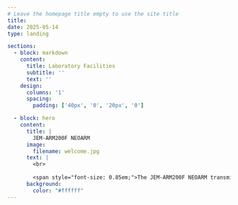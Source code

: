 ```yaml
---
# Leave the homepage title empty to use the site title
title:
date: 2025-05-14
type: landing

sections:
  - block: markdown
    content:
      title: Laboratory Facilities
      subtitle: ''
      text: ''
    design:
      columns: '1'
      spacing:
        padding: ['40px', '0', '20px', '0']

  - block: hero
    content:
      title: |
        JEM-ARM200F NEOARM
      image:
        filename: welcome.jpg
      text: |
        <br>
        
        <span style="font-size: 0.85em;">The JEM-ARM200F NEOARM transmission electron microscope, equipped with a condenser lens aberration corrector, features a cold field emission electron gun, the advanced ASCOR higher-order aberration corrector, and the automated aberration correction software JEOL COSMO. Together with the newly developed ABF detector system, it enables more convenient observation of high-resolution images of light-element-containing samples, achieving atomic-scale resolution for imaging and analysis.</span>
      background:
        color: "#ffffff"
---
```

